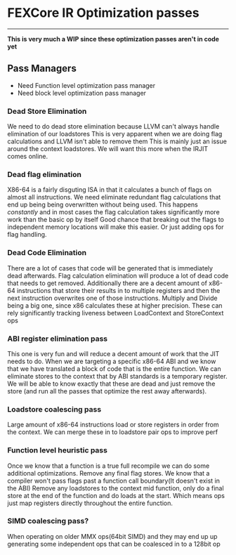 # FEXCore IR Optimization passes
---
**This is very much a WIP since these optimization passes aren't in code yet**
## Pass Managers
* Need Function level optimization pass manager
* Need block level optimization pass manager
### Dead Store Elimination
We need to do dead store elimination because LLVM can't always handle elimination of our loadstores
This is very apparent when we are doing flag calculations and LLVM isn't able to remove them
This is mainly just an issue around the context loadstores.
We will want this more when the IRJIT comes online.
### Dead flag elimination
X86-64 is a fairly disguting ISA in that it calculates a bunch of flags on almost all instructions.
We need eliminate redundant flag calculations that end up being being overwritten without being used.
This happens *constantly* and in most cases the flag calculation takes significantly more work than the basic op by itself
Good chance that breaking out the flags to independent memory locations will make this easier. Or just adding ops for flag handling.
### Dead Code Elimination
There are a lot of cases that code will be generated that is immediately dead afterwards.
Flag calculation elimination will produce a lot of dead code that needs to get removed.
Additionally there are a decent amount of x86-64 instructions that store their results in to multiple registers and then the next instruction overwrites one of those instructions.
Multiply and Divide being a big one, since x86 calculates these at higher precision.
These can rely significantly tracking liveness between LoadContext and StoreContext ops
### ABI register elimination pass
This one is very fun and will reduce a decent amount of work that the JIT needs to do.
When we are targeting a specific x86-64 ABI and we know that we have translated a block of code that is the entire function.
We can eliminate stores to the context that by ABI standards is a temporary register.
We will be able to know exactly that these are dead and just remove the store (and run all the passes that optimize the rest away afterwards).
### Loadstore coalescing pass
Large amount of x86-64 instructions load or store registers in order from the context.
We can merge these in to loadstore pair ops to improve perf
### Function level heuristic pass
Once we know that a function is a true full recompile we can do some additional optimizations.
Remove any final flag stores. We know that a compiler won't pass flags past a function call boundary(It doesn't exist in the ABI)
Remove any loadstores to the context mid function, only do a final store at the end of the function and do loads at the start. Which means ops just map registers directly throughout the entire function.
### SIMD coalescing pass?
When operating on older MMX ops(64bit SIMD) and they may end up up generating some independent ops that can be coalesced in to a 128bit op

